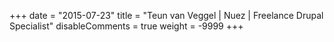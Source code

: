 +++
date = "2015-07-23"
title = "Teun van Veggel | Nuez | Freelance Drupal Specialist"
disableComments = true
weight = -9999
+++
